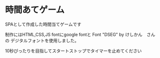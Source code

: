 # 時間あてゲーム

SPAとして作成した時間当てゲームです

制作にはHTML,CSS,JS
fontにgoogle fontと Font "DSEG" by けしかん　さんの デジタルフォントを使用しました。

10秒ぴったりを目指してスタートストップでタイマーを止めてください
